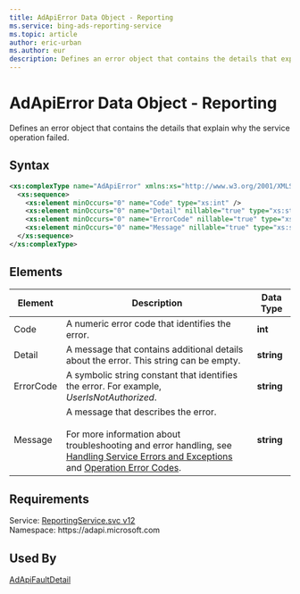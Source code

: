 ```yaml
---
title: AdApiError Data Object - Reporting
ms.service: bing-ads-reporting-service
ms.topic: article
author: eric-urban
ms.author: eur
description: Defines an error object that contains the details that explain why the service operation failed.
---
```

# AdApiError Data Object - Reporting
Defines an error object that contains the details that explain why the service operation failed.

## Syntax
```xml
<xs:complexType name="AdApiError" xmlns:xs="http://www.w3.org/2001/XMLSchema">
  <xs:sequence>
    <xs:element minOccurs="0" name="Code" type="xs:int" />
    <xs:element minOccurs="0" name="Detail" nillable="true" type="xs:string" />
    <xs:element minOccurs="0" name="ErrorCode" nillable="true" type="xs:string" />
    <xs:element minOccurs="0" name="Message" nillable="true" type="xs:string" />
  </xs:sequence>
</xs:complexType>
```

## <a name="elements"></a>Elements

|Element|Description|Data Type|
|-----------|---------------|-------------|
|<a name="code"></a>Code|A numeric error code that identifies the error.|**int**|
|<a name="detail"></a>Detail|A message that contains additional details about the error. This string can be empty.|**string**|
|<a name="errorcode"></a>ErrorCode|A symbolic string constant that identifies the error. For example, *UserIsNotAuthorized*.|**string**|
|<a name="message"></a>Message|A message that describes the error.<br/><br/>For more information about troubleshooting and error handling, see [Handling Service Errors and Exceptions](../guides/handle-service-errors-exceptions.md) and [Operation Error Codes](../guides/operation-error-codes.md).|**string**|

## Requirements
Service: [ReportingService.svc v12](https://reporting.api.bingads.microsoft.com/Api/Advertiser/Reporting/v12/ReportingService.svc)  
Namespace: https\://adapi.microsoft.com  

## Used By
[AdApiFaultDetail](adapifaultdetail.md)  
